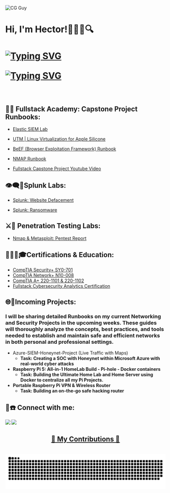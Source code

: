 ![CG Guy](https://s5.ezgif.com/tmp/ezgif-5-de48eb9de7.gif)
<h1>Hi, I'm Hector!🧑🏿‍💻🔍

<h1 align="left">
<a href="https://git.io/typing-svg"><img src="https://readme-typing-svg.herokuapp.com?font=Fira+Code+Medium&size=35&duration=3500&color=2A8BF7&repeat=false&random=false&width=445&lines=%22Hello%2C+World!%22;Welcome%2C" alt="Typing SVG" /></a>

<a href="https://git.io/typing-svg"><img src="https://readme-typing-svg.herokuapp.com?font=Fira+Code+Medium&size=35&duration=3500&pause=1000&color=2A8BF7&repeat=false&random=false&width=600&lines=+++++++++++++++++++++++++++++++++++;Checkout+my+projects.;Networking+Labs+%F0%9F%9B%9C;Cybersecurity+Portfolio%F0%9F%9B%A1%EF%B8%8F" alt="Typing SVG" /></a> 

</h1><br/>

  <h2>🐱‍💻 Fullstack Academy: Capstone Project Runbooks:</h2>

  - [Elastic SIEM Lab](https://github.com/reyestech/Elastic-SIEM-Lab-Runbook)

  - [UTM | Linux Virtualization for Apple Silicone](https://github.com/reyestech/UTM-Virtual-Machines-for-M1-M2-Mac-Kali-Linux-Tutorial/tree/main)

  - [BeEF (Browser Exploitation Framework) Runbook](https://github.com/reyestech/BeEF-Browser-Exploitation-Framework-Runbook/blob/main/README.md)
    
  - [NMAP Runbook](https://github.com/reyestech/NMAP-Runbook)

  - [Fullstack Capstone Project Youtube Video](https://youtu.be/j60MCJAZG3s?si=VH1_Kj8-zQ4nG_Fd)
    


<h2>👁️‍🗨️🔬Splunk Labs:</h2>

  - [Splunk: Website Defacement](https://github.com/reyestech/Splunk-Web-Site-Defacement)
   
  - [Splunk: Ransomware](https://github.com/reyestech/Splunk-Ransomware)


<h2>⚔️🥷 Penetration Testing Labs:</h2>

  - [Nmap & Metasploit: Pentest Report](https://github.com/reyestech/Nmap-Metasploit-Penetration-Testing-Report)

    
    
<h2>🧑‍🎓📜🎓Certifications & Education:</h2>
 
- [CompTIA Security+ SY0-701](https://github.com/reyestech/Comptia-Sec-Cert-Image/tree/main)
- [CompTIA Network+ N10-008](https://github.com/reyestech/Network-)
- [CompTIA A+ 220-1101 & 220-1102](https://github.com/reyestech/ComptiA-_Cert/blob/main/README.md)
- [Fullstack Cybersecurity Analytics Certification](https://github.com/reyestech/Fullstack-Academy/tree/main)




<h2>🌐🍯Incoming Projects:</h2>
<h3> I will be sharing detailed Runbooks on my current Networking and Security Projects in the upcoming weeks.
These guides will thoroughly analyze the concepts, best practices, and tools needed to establish and maintain safe and efficient networks in both personal and professional settings.</h3>
  
  - Azure-SIEM-Honeynet-Project (Live Traffic with Maps)
    - <b>Task: Creating a SOC with Honeynet within Microsoft Azure with real-world cyber attacks 
  - Raspberry Pi 5: All-in-1 HomeLab Build - Pi-hole - Docker containers
    - <b>Task: Building the Ultimate Home Lab and Home Server using Docker to centralize all my Pi Projects. 
  - Portable Raspberry Pi VPN & Wireless Router
    - <b>Task:  Building an on-the-go safe hacking router


<h2>📧☎️ Connect with me:</h2>

<a href="https://linkedin.com/in/reyestech"><img src="https://img.shields.io/badge/-LinkedIn-0072b1?&style=for-the-badge&logo=linkedin&logoColor=white" /></a>
<a href="mailto:hmreyes809@gmail.com">
    <img src="https://img.shields.io/badge/Gmail-333333?style=for-the-badge&logo=gmail&logoColor=red" />

<div align="center">
  <h2>🐍 My Contributions 🐍</h2>
  <br>
  <img alt="snake eating my contributions" src="https://raw.githubusercontent.com/salesp07/salesp07/output/github-contribution-grid-snake.svg" />
  
  <br/><br/><br/>
</div>




